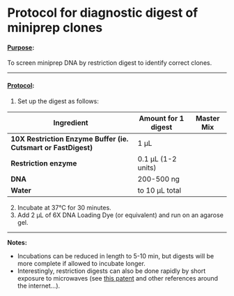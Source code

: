 # Protocol for diagnostic digest of miniprep clones

#### <u>Purpose</u>:
To screen miniprep DNA by restriction digest to identify correct clones.

---
#### <u>Protocol</u>:

1. Set up the digest as follows:

| Ingredient | Amount for 1 digest | Master Mix |
| ---- | ------- | -------- |
| **10X Restriction Enzyme Buffer (ie. Cutsmart or FastDigest)** | 1 &mu;L |  |
| **Restriction enzyme** | 0.1 &mu;L (1-2 units) |  |
| **DNA** | 200-500 ng | |
| **Water** | to 10 &mu;L total | |


2. Incubate at 37&deg;C for 30 minutes.
3. Add 2 &mu;L of 6X DNA Loading Dye (or equivalent) and run on an agarose gel.

---
**Notes:**
* Incubations can be reduced in length to 5-10 min, but digests will be more complete if allowed to incubate longer.
* Interestingly, restriction digests can also be done rapidly by short exposure to microwaves (see [this patent](https://patents.google.com/patent/US5350686A/en) and other references around the internet...). 

